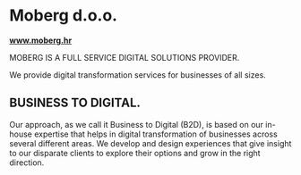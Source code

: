 # Moberg d.o.o.
**www.moberg.hr**

MOBERG IS A FULL SERVICE DIGITAL SOLUTIONS PROVIDER.

We provide digital transformation services for businesses of all sizes.

## BUSINESS TO DIGITAL. 
Our approach, as we call it Business to Digital (B2D), is based on our in-house expertise that helps in digital transformation of businesses across several different areas. We develop and design experiences that give insight to our disparate clients to explore their options and grow in the right direction.


<!--

**Here are some ideas to get you started:**

🙋‍♀️ A short introduction - what is your organization all about?
🌈 Contribution guidelines - how can the community get involved?
👩‍💻 Useful resources - where can the community find your docs? Is there anything else the community should know?
🍿 Fun facts - what does your team eat for breakfast?
🧙 Remember, you can do mighty things with the power of [Markdown](https://docs.github.com/github/writing-on-github/getting-started-with-writing-and-formatting-on-github/basic-writing-and-formatting-syntax)
-->

